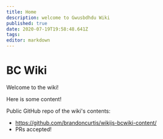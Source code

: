 ```yaml
---
title: Home
description: welcome to Gwusbdhdu Wiki
published: true
date: 2020-07-19T19:58:48.641Z
tags: 
editor: markdown
---
```


# BC Wiki

Welcome to the wiki!

Here is some content!

Public GitHub repo of the wiki's contents: 
- https://github.com/brandoncurtis/wikijs-bcwiki-content/
- PRs accepted!